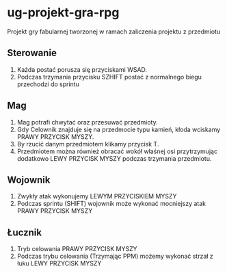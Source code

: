 # ug-projekt-gra-rpg
Projekt gry fabularnej tworzonej w ramach zaliczenia projektu z przedmiotu

## Sterowanie
1. Każda postać porusza się przyciskami WSAD.
2. Podczas trzymania przycisku SZHIFT postać z normalnego biegu przechodzi do sprintu

## Mag
1. Mag potrafi chwytać oraz przesuwać przedmioty.
2. Gdy Celownik znajduje się na przedmocie typu kamień, kłoda wciskamy PRAWY PRZYCISK MYSZY.
3. By rzucić danym przedmiotem klikamy przycisk T.
4. Przedmiotem można również obracać wokół właśnej osi przytrzymując dodatkowo LEWY PRZYCISK MYSZY podczas trzymania przedmiotu.

## Wojownik
1. Zwykły atak wykonujemy LEWYM PRZYCISKIEM MYSZY
2. Podczas sprintu (SHIFT) wojownik może wykonać mocniejszy atak PRAWY PRZYCISK MYSZY

## Łucznik
1. Tryb celowania PRAWY PRZYCISK MYSZY
2. Podczas trybu celowania (Trzymając PPM) możemy wykonać strzał z łuku LEWY PRZYCISK MYSZY
